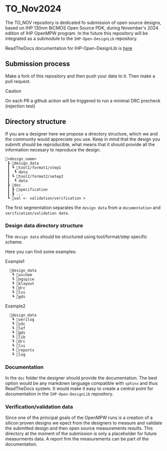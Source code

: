 # TO_Nov2024

The TO_NOV repository is dedicated fo submission of open source designs, based on IHP 130nm BiCMOS Open Source PDK,
during November's 2024 edition of IHP OpenMPW program. In the future this repository will be integrated as a submodule
to the `IHP-Open-DesignLib` repository.

ReadTheDocs documentation for IHP-Open-DesignLib is [here](https://ihp-open-ip.readthedocs.io/en/latest/)

## Submission process

Make a fork of this repository and then push your data to it. Then make a pull request.

> [!CAUTION]  
> On each PR a github action will be triggered to run a minimal DRC precheck (rejection test)

## Directory structure

If you are a designer here we propose a directory structure, which we and the community would appreciate you use.
Keep in mind that the design you submitt should be reproducible, what means that it should provide all the information
necesary to reproduce the design. 
```text
📁<design_name>
 ┣ 📁design_data
 ┃ ┗ 📁tool1/format1/step1
 ┃  ┗ data
 ┃ ┗ 📁tool2/format2/setep2
 ┃  ┗ data
 ┣ 📁doc
 ┃ ┣ 📜specification
 ┃ ┣ ...
 ┗ 📁val <- validation/verification >
 ```
The first segmentation separates the `design data` from a `documentation` and `verification/validation data`.

### Design data directory structure

The `design data` should be structured using tool/format/step specific scheme.   

Here you can find some examples:

Example1
```
  📁design_data
   ┗ 📁xschem
   ┗ 📁ngspice
   ┗ 📁klayout
   ┗ 📁drc
   ┗ 📁lvs
   ┗ 📁gds
```
Example2
```
  📁design_data
   ┗ 📁verilog
   ┗ 📁sdc
   ┗ 📁lef
   ┗ 📁gds
   ┗ 📁lib
   ┗ 📁drc
   ┗ 📁lvs
   ┗ 📁reports
   ┗ 📁log
   ```
### Documentation

In the `doc` folder the designer should provide the documentation. The best option would be any markdown language compatible with `sphinx` and thus ReadTheDocs system. It would make it easy to create a central point for documentation in the `IHP-Open-DesignLib` repository. 

### Verification/validation data

Since one of the principal goals of the OpenMPW runs is a creation of a silicon proven designs we epect from the designers to measure and validate the submitted design and then open source measurements results.
This directory at the moment of the submission is only a placeholder for future measurments data. A report frm the measurements can be part of the documentation. 

